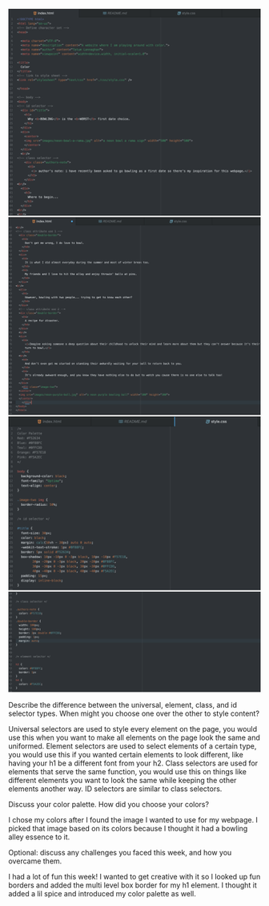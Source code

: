 ![Screenshot](./images/assignment-10-screenshot-01.png)
![Screenshot](./images/assignment-10-screenshot-02.png)
![Screenshot](./images/assignment-10-screenshot-03.png)
![Screenshot](./images/assignment-10-screenshot-04.png)

Describe the difference between the universal, element, class, and id selector types. When might you choose one over the other to style content?

Universal selectors are used to style every element on the page, you would use this when you want to make all elements on the page look the same and uniformed. Element selectors are used to select elements of a certain type, you would use this if you wanted certain elements to look different, like having your h1 be a different font from your h2. Class selectors are used for elements that serve the same function, you would use this on things like different elements you want to look the same while keeping the other elements another way. ID selectors are similar to class selectors.


Discuss your color palette. How did you choose your colors?

I chose my colors after I found the image I wanted to use for my webpage. I picked that image based on its colors because I thought it had a bowling alley essence to it.

Optional: discuss any challenges you faced this week, and how you overcame them.

I had a lot of fun this week! I wanted to get creative with it so I looked up fun borders and added the multi level box border for my h1 element. I thought it added a lil spice and introduced my color palette as well. 

